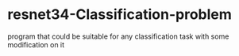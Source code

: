 # resnet34-Classification-problem
program that could be suitable for any classification task with some modification on it
